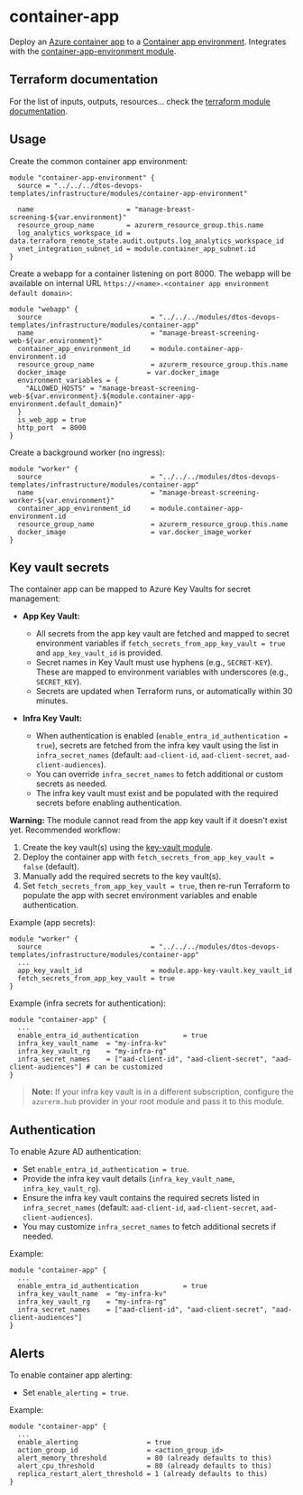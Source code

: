 # container-app

Deploy an [Azure container app](https://learn.microsoft.com/en-us/azure/container-apps/overview) to a [Container app environment](https://learn.microsoft.com/en-us/azure/container-apps/environment). Integrates with the [container-app-environment module](../container-app-environment/).

## Terraform documentation
For the list of inputs, outputs, resources... check the [terraform module documentation](tfdocs.md).

## Usage
Create the common container app environment:
```hcl
module "container-app-environment" {
  source = "../../../dtos-devops-templates/infrastructure/modules/container-app-environment"

  name                       = "manage-breast-screening-${var.environment}"
  resource_group_name        = azurerm_resource_group.this.name
  log_analytics_workspace_id = data.terraform_remote_state.audit.outputs.log_analytics_workspace_id
  vnet_integration_subnet_id = module.container_app_subnet.id
}
```

Create a webapp for a container listening on port 8000. The webapp will be available on internal URL `https://<name>.<container app environment default domain>`:
```hcl
module "webapp" {
  source                           = "../../../modules/dtos-devops-templates/infrastructure/modules/container-app"
  name                             = "manage-breast-screening-web-${var.environment}"
  container_app_environment_id     = module.container-app-environment.id
  resource_group_name              = azurerm_resource_group.this.name
  docker_image                    = var.docker_image
  environment_variables = {
    "ALLOWED_HOSTS" = "manage-breast-screening-web-${var.environment}.${module.container-app-environment.default_domain}"
  }
  is_web_app = true
  http_port  = 8000
}
```

Create a background worker (no ingress):
```hcl
module "worker" {
  source                           = "../../../modules/dtos-devops-templates/infrastructure/modules/container-app"
  name                             = "manage-breast-screening-worker-${var.environment}"
  container_app_environment_id     = module.container-app-environment.id
  resource_group_name              = azurerm_resource_group.this.name
  docker_image                     = var.docker_image_worker
}
```

## Key vault secrets
The container app can be mapped to Azure Key Vaults for secret management:

- **App Key Vault:**
  - All secrets from the app key vault are fetched and mapped to secret environment variables if `fetch_secrets_from_app_key_vault = true` and `app_key_vault_id` is provided.
  - Secret names in Key Vault must use hyphens (e.g., `SECRET-KEY`). These are mapped to environment variables with underscores (e.g., `SECRET_KEY`).
  - Secrets are updated when Terraform runs, or automatically within 30 minutes.

- **Infra Key Vault:**
  - When authentication is enabled (`enable_entra_id_authentication = true`), secrets are fetched from the infra key vault using the list in `infra_secret_names` (default: `aad-client-id`, `aad-client-secret`, `aad-client-audiences`).
  - You can override `infra_secret_names` to fetch additional or custom secrets as needed.
  - The infra key vault must exist and be populated with the required secrets before enabling authentication.

**Warning:** The module cannot read from the app key vault if it doesn't exist yet. Recommended workflow:
1. Create the key vault(s) using the [key-vault module](../key-vault/).
2. Deploy the container app with `fetch_secrets_from_app_key_vault = false` (default).
3. Manually add the required secrets to the key vault(s).
4. Set `fetch_secrets_from_app_key_vault = true`, then re-run Terraform to populate the app with secret environment variables and enable authentication.

Example (app secrets):
```hcl
module "worker" {
  source                           = "../../../modules/dtos-devops-templates/infrastructure/modules/container-app"
  ...
  app_key_vault_id                 = module.app-key-vault.key_vault_id
  fetch_secrets_from_app_key_vault = true
}
```

Example (infra secrets for authentication):
```hcl
module "container-app" {
  ...
  enable_entra_id_authentication           = true
  infra_key_vault_name  = "my-infra-kv"
  infra_key_vault_rg    = "my-infra-rg"
  infra_secret_names    = ["aad-client-id", "aad-client-secret", "aad-client-audiences"] # can be customized
}
```

> **Note:** If your infra key vault is in a different subscription, configure the `azurerm.hub` provider in your root module and pass it to this module.

## Authentication

To enable Azure AD authentication:
- Set `enable_entra_id_authentication = true`.
- Provide the infra key vault details (`infra_key_vault_name`, `infra_key_vault_rg`).
- Ensure the infra key vault contains the required secrets listed in `infra_secret_names` (default: `aad-client-id`, `aad-client-secret`, `aad-client-audiences`).
- You may customize `infra_secret_names` to fetch additional secrets if needed.

Example:
```hcl
module "container-app" {
  ...
  enable_entra_id_authentication           = true
  infra_key_vault_name  = "my-infra-kv"
  infra_key_vault_rg    = "my-infra-rg"
  infra_secret_names    = ["aad-client-id", "aad-client-secret", "aad-client-audiences"]
}
```

## Alerts

To enable container app alerting:
- Set `enable_alerting = true`.

Example:
```hcl
module "container-app" {
  ...
  enable_alerting                 = true
  action_group_id                 = <action_group_id>
  alert_memory_threshold          = 80 (already defaults to this)
  alert_cpu_threshold             = 80 (already defaults to this)
  replica_restart_alert_threshold = 1 (already defaults to this)
}
```

